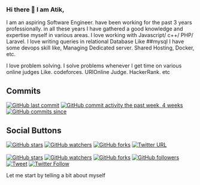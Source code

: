 ### Hi there 👋 I am Atik,
I am an aspiring Software Engineer. have been working for the past 3 years professionally. 
in all these years I have gathered a good knowledge and expertise myself in various areas. 
I love working with Javascript/ c++/ PHP/ Laravel. 
I love writing queries in relational Database Like ##mysql
I have some devops skill like, Managing Dedicated server. Shared Hosting, Docker, etc. 

I love problem solving. I solve problems whenever I get time on various online judges Like. codeforces. URIOnline Judge. HackerRank. etc

## Commits
[![GitHub last commit](https://img.shields.io/github/last-commit/google/skia.svg?style=flat)]()
[![GitHub commit activity the past week, 4 weeks](https://img.shields.io/github/commit-activity/y/eslint/eslint.svg?style=flat)]() [![GitHub commits since](https://img.shields.io/github/commits-since/tterb/playmusic/v1.2.0.svg)]() 


## Social Buttons
[![GitHub stars](https://img.shields.io/github/stars/badges/shields.svg?style=social&label=Stars&style=plastic)]()
[![GitHub watchers](https://img.shields.io/github/watchers/badges/shields.svg?style=social&label=Watch&style=plastic)]()
[![GitHub forks](https://img.shields.io/github/forks/badges/shields.svg?style=social&label=Fork&style=plastic)]()
[![Twitter URL](https://img.shields.io/twitter/url/http/shields.io.svg?style=social&style=plastic)]()  
<br>
[![GitHub stars](https://img.shields.io/github/stars/tterb/playmusic.svg?style=social&label=Star)](https://github.com/JonSnow/MyBadges)
[![GitHub watchers](https://img.shields.io/github/watchers/tterb/playmusic.svg?style=social&label=Watch)](https://github.com/JonSnow/MyBadges)
[![GitHub forks](https://img.shields.io/github/forks/tterb/playmusic.svg?style=social&label=Fork)](https://github.com/JonSnow/MyBadges)
[![GitHub followers](https://img.shields.io/github/followers/tterb.svg?style=social&label=Follow)](https://github.com/atikhashmee/MyBadges)  
[![Tweet](https://img.shields.io/twitter/url/https/github.com/tterb/hyde.svg?style=social)](https://twitter.com/intent/tweet?text=Check%20out%20Hyde!%20%E2%9C%A8%20An%20accessible,%20open-source%20markdown%20editor%20for%20any%20user%20E2%9C%A8%20https://github.com/tterb/hyde%20%F0%9F%A4%97)
[![Twitter Follow](https://img.shields.io/twitter/follow/bstevensondev.svg?style=social)](https://twitter.com/bstevensondev) 


Let me start by telling a bit about myself

<!--
**atikhashmee/atikhashmee** is a ✨ _special_ ✨ repository because its `README.md` (this file) appears on your GitHub profile.

Here are some ideas to get you started:

- 🔭 I’m currently working on ...
- 🌱 I’m currently learning ...
- 👯 I’m looking to collaborate on ...
- 🤔 I’m looking for help with ...
- 💬 Ask me about ...
- 📫 How to reach me: ...
- 😄 Pronouns: ...
- ⚡ Fun fact: ...
-->
